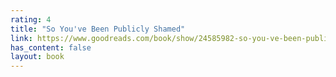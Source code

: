 ```yaml
---
rating: 4
title: "So You've Been Publicly Shamed"
link: https://www.goodreads.com/book/show/24585982-so-you-ve-been-publicly-shamed
has_content: false
layout: book
---
```

